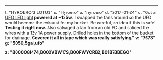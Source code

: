 ---
t: "HYROERO'S LOTUS"
s: "Hyroero"
a: "hyroero"
d: "2017-01-24"
c: "Got a <a href='https://amzn.to/36NO5zr'>UFO LED light</a> <strong>powered at ~135w</strong>. I swapped the fans around so the UFO would become the exhaust for my bucket. Be careful, no idea if this is safe! <strong>Testing it right now.</strong> Also salvaged a fan from an old PC and spliced the wires with a 12v 1A power supply. Drilled holes in the bottom of the bucket for drainage. <strong>Covered it all in tape which was really satisfying."
v: "7673"
g: "5050,5gal,ufo"

z: "B000O8I474,B000VBW17S,B00RWYCRB2,B01B7BBEGO"
